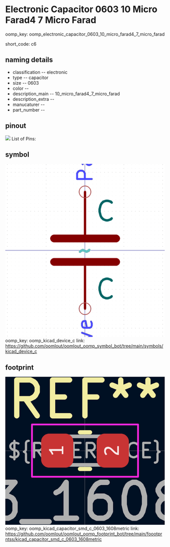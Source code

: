 # Electronic Capacitor 0603 10 Micro Farad4 7 Micro Farad
oomp_key: oomp_electronic_capacitor_0603_10_micro_farad4_7_micro_farad  

short_code: c6
## naming details
* classification -- electronic
* type -- capacitor
* size -- 0603
* color -- 
* description_main -- 10_micro_farad4_7_micro_farad
* description_extra -- 
* manucaturer -- 
* part_number -- 
## pinout
![](working_pinout_600.png)
List of Pins:

## symbol

![](symbol/0/working/working_600.png)
oomp_key: oomp_kicad_device_c
link: https://github.com/oomlout/oomlout_oomp_symbol_bot/tree/main/symbols/kicad_device_c


## footprint

![](footprint/0/working/working_600.png)
oomp_key: oomp_kicad_capacitor_smd_c_0603_1608metric
link: https://github.com/oomlout/oomlout_oomp_footprint_bot/tree/main/foootprntss/kicad_capacitor_smd_c_0603_1608metric
